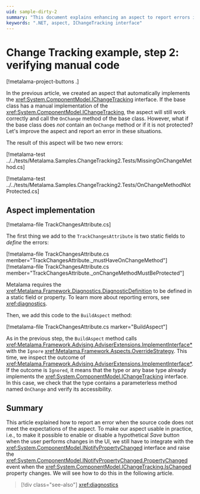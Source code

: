 ```yaml
---
uid: sample-dirty-2
summary: "This document explains enhancing an aspect to report errors if a base class lacks a required `OnChange` method or if it's not protected."
keywords: ".NET, aspect, IChangeTracking interface"
---
```


# Change Tracking example, step 2: verifying manual code

[!metalama-project-buttons .]

In the previous article, we created an aspect that automatically implements
the <xref:System.ComponentModel.IChangeTracking>  interface. If the base class has a manual implementation of
the <xref:System.ComponentModel.IChangeTracking>, the aspect will still work correctly and call the `OnChange` method of
the base class. However, what if the base class does _not_ contain an `OnChange` method or if it is not protected? Let's
improve the aspect and report an error in these situations.

The result of this aspect will be two new errors:

[!metalama-test ../../tests/Metalama.Samples.ChangeTracking2.Tests/MissingOnChangeMethod.cs]

[!metalama-test ../../tests/Metalama.Samples.ChangeTracking2.Tests/OnChangeMethodNotProtected.cs]

## Aspect implementation

[!metalama-file TrackChangesAttribute.cs]

The first thing we add to the `TrackChangesAttribute` is two static fields to _define_ the errors:

[!metalama-file TrackChangesAttribute.cs member="TrackChangesAttribute._mustHaveOnChangeMethod"]
[!metalama-file TrackChangesAttribute.cs member="TrackChangesAttribute._onChangeMethodMustBeProtected"]

Metalama requires the <xref:Metalama.Framework.Diagnostics.DiagnosticDefinition> to be defined in a static field or
property. To learn more about reporting errors, see <xref:diagnostics>.

Then, we add this code to the `BuildAspect` method:

[!metalama-file TrackChangesAttribute.cs marker="BuildAspect"]

As in the previous step, the `BuildAspect` method
calls <xref:Metalama.Framework.Advising.AdviserExtensions.ImplementInterface*> with
the `Ignore` <xref:Metalama.Framework.Aspects.OverrideStrategy>. This time, we inspect the outcome
of <xref:Metalama.Framework.Advising.AdviserExtensions.ImplementInterface*>. If the outcome is `Ignored`, it means that
the
type or any base type already implements the <xref:System.ComponentModel.IChangeTracking>  interface. In this case, we
check that the type contains a parameterless method named `OnChange` and verify its accessibility.

## Summary

This article explained how to report an error when the source code does not meet the expectations of the aspect. To make
our aspect usable in practice, i.e., to make it possible to enable or disable a hypothetical _Save_ button when the user
performs changes in the UI, we still have to integrate with the <xref:System.ComponentModel.INotifyPropertyChanged>
interface and raise the <xref:System.ComponentModel.INotifyPropertyChanged.PropertyChanged> event when
the <xref:System.ComponentModel.IChangeTracking.IsChanged> property changes. We will see how to do this in the following
article.

> [!div class="see-also"]
> <xref:diagnostics>


